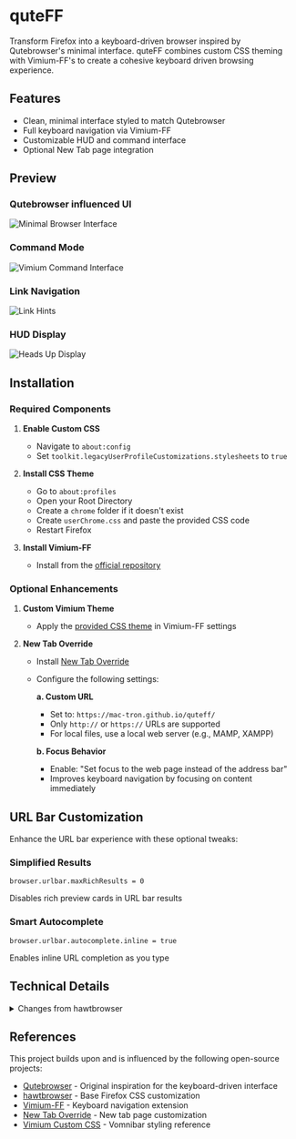 # quteFF

Transform Firefox into a keyboard-driven browser inspired by Qutebrowser's minimal interface. quteFF combines custom CSS theming with Vimium-FF's to create a cohesive keyboard driven browsing experience.

## Features

- Clean, minimal interface styled to match Qutebrowser
- Full keyboard navigation via Vimium-FF
- Customizable HUD and command interface
- Optional New Tab page integration

## Preview

### Qutebrowser influenced UI
![Minimal Browser Interface](https://github.com/user-attachments/assets/f5be697d-4815-48fa-97c1-9ffed6c3015c)

### Command Mode
![Vimium Command Interface](https://github.com/user-attachments/assets/2fbc341f-d27e-4722-bc42-7f3351f169ad)

### Link Navigation
![Link Hints](https://github.com/user-attachments/assets/9d970671-e209-40e5-950e-cb7ff8708ba5)

### HUD Display
![Heads Up Display](https://github.com/user-attachments/assets/e5f320f7-cbec-4ebe-92a8-e214c59b2532)

## Installation

### Required Components

1. **Enable Custom CSS**
   - Navigate to `about:config`
   - Set `toolkit.legacyUserProfileCustomizations.stylesheets` to `true`

2. **Install CSS Theme**
   - Go to `about:profiles`
   - Open your Root Directory
   - Create a `chrome` folder if it doesn't exist
   - Create `userChrome.css` and paste the provided CSS code
   - Restart Firefox

3. **Install Vimium-FF**
   - Install from the [official repository](https://github.com/philc/vimium/)

### Optional Enhancements

1. **Custom Vimium Theme**
   - Apply the [provided CSS theme](https://github.com/mac-tron/quteff/blob/main/vimium-ff.css) in Vimium-FF settings

2. **New Tab Override**
   - Install [New Tab Override](https://github.com/cadeyrn/newtaboverride)
   - Configure the following settings:
     
     **a. Custom URL**
     - Set to: `https://mac-tron.github.io/quteff/`
     - Only `http://` or `https://` URLs are supported
     - For local files, use a local web server (e.g., MAMP, XAMPP)
     
     **b. Focus Behavior**
     - Enable: "Set focus to the web page instead of the address bar"
     - Improves keyboard navigation by focusing on content immediately

## URL Bar Customization

Enhance the URL bar experience with these optional tweaks:

### Simplified Results
```
browser.urlbar.maxRichResults = 0
```
Disables rich preview cards in URL bar results

### Smart Autocomplete
```
browser.urlbar.autocomplete.inline = true
```
Enables inline URL completion as you type

## Technical Details

<details>
<summary>Changes from hawtbrowser</summary>

Key improvements over the original [hawtbrowser](https://github.com/IanLeCorbeau/hawtbrowser) theme:

### Interface Refinements
- Consistent toolbar and button sizing
- Improved extension icon handling
- Enhanced tab highlighting with purple accents
- Standardized spacing and alignment

### Technical Updates
- Added aspect-ratio properties for better scaling
- Improved icon containment and scaling
- Enhanced extension button layout
- Standardized height variable usage

</details>

## References

This project builds upon and is influenced by the following open-source projects:

- [Qutebrowser](https://www.qutebrowser.org/) - Original inspiration for the keyboard-driven interface
- [hawtbrowser](https://github.com/IanLeCorbeau/hawtbrowser) - Base Firefox CSS customization
- [Vimium-FF](https://github.com/philc/vimium/) - Keyboard navigation extension
- [New Tab Override](https://github.com/cadeyrn/newtaboverride) - New tab page customization
- [Vimium Custom CSS](https://github.com/okaihe/vomnibar-custom-css) - Vomnibar styling reference
